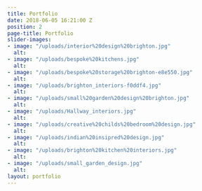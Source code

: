 ```yaml
---
title: Portfolio
date: 2018-06-05 16:21:00 Z
position: 2
page-title: Portfolio
slider-images:
- image: "/uploads/interior%20design%20brighton.jpg"
  alt: 
- image: "/uploads/bespoke%20kitchens.jpg"
  alt: 
- image: "/uploads/bespoke%20storage%20brighton-e8e550.jpg"
  alt: 
- image: "/uploads/brighton_interiors-f0ddf4.jpg"
  alt: 
- image: "/uploads/small%20garden%20design%20brighton.jpg"
  alt: 
- image: "/uploads/Hallway_interiors.jpg"
  alt: 
- image: "/uploads/creative%20childs%20bedroom%20design.jpg"
  alt: 
- image: "/uploads/indian%20insipred%20design.jpg"
  alt: 
- image: "/uploads/brighton%20kitchen%20interiors.jpg"
  alt: 
- image: "/uploads/small_garden_design.jpg"
  alt: 
layout: portfolio
---
```


